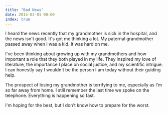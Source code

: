 ```yaml
---
title: "Bad News"
date: 2014-03-01 00:00
index: true
---
```


I heard the news recently that my grandmother is sick in the hospital, and the news isn't good. It's got me thinking a lot. My paternal grandmother passed away when I was a kid. It was hard on me.

I've been thinking about growing up with my grandmothers and how important a role that they both played in my life. They inspired my love of literature, the importance I place on social justice, and my scientific intrigue. I can honestly say I wouldn't be the person I am today without their guiding help.

The prospect of losing my grandmother is terrifying to me, especially as I'm so far away from home. I still remember the last time we spoke on the telephone. Everything is happening so fast.

I'm hoping for the best, but I don't know how to prepare for the worst.

<!-- more -->
